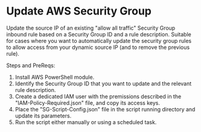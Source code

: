 # Update AWS Security Group
Update the source IP of an existing "allow all traffic" Security Group inbound rule based on a Security Group ID and a rule description.
Suitable for cases where you want to automatically update the security group rules to allow access from your dynamic source IP (and to remove the previous rule).

Steps and PreReqs:
1. Install AWS PowerShell module.
2. Identify the Security Group ID that you want to update and the relevant rule description.
3. Create a dedicated IAM user with the premissions described in the "IAM-Policy-Required.json" file, and copy its access keys.
4. Place the "SG-Script-Config.json" file in the script running directory and update its parameters.
5. Run the script either manually or using a scheduled task.
